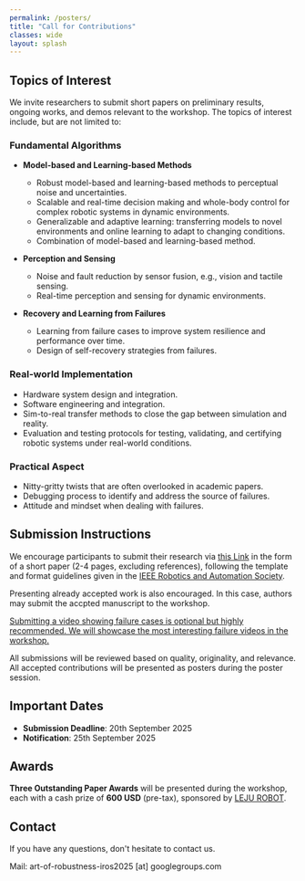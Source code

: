 ```yaml
---
permalink: /posters/
title: "Call for Contributions"
classes: wide
layout: splash
---
```

<!-- 
**Disclaimer:** This workshop is not yet confirmed. We are working on our proposal submission.
{: .notice--danger}

**Warning:** This website is under construction.
{: .notice--warning} -->

## Topics of Interest

We invite researchers to submit short papers on preliminary results, ongoing works, and demos relevant to the workshop. The topics of interest include, but are not limited to:

### Fundamental Algorithms

- **Model-based and Learning-based Methods**
  - Robust model-based and learning-based methods to perceptual noise and uncertainties. 
  - Scalable and real-time decision making and whole-body control for complex robotic systems in dynamic environments.
  - Generalizable and adaptive learning: transferring models to novel environments and online learning to adapt to changing conditions. 
  - Combination of model-based and learning-based method.

- **Perception and Sensing**
  - Noise and fault reduction by sensor fusion, e.g., vision and tactile sensing. 
  - Real-time perception and sensing for dynamic environments.

- **Recovery and Learning from Failures**
  - Learning from failure cases to improve system resilience and performance over time.
  - Design of self-recovery strategies from failures. 

### Real-world Implementation

- Hardware system design and integration.
- Software engineering and integration.
- Sim-to-real transfer methods to close the gap between simulation and reality.
- Evaluation and testing protocols for testing, validating, and certifying robotic systems under real-world conditions. 

### Practical Aspect
- Nitty-gritty twists that are often overlooked in academic papers.
- Debugging process to identify and address the source of failures.
- Attitude and mindset when dealing with failures.

## Submission Instructions

We encourage participants to submit their research via [this Link](https://openreview.net/group?id=IEEE.org/IROS/2025/Workshop/TARo#tab-your-consoles) in the form of a short paper (2-4 pages, excluding references), following the template and format guidelines given in the [IEEE Robotics and Automation Society](https://ras.papercept.net/conferences/support/support.php). 

Presenting already accepted work is also encouraged. In this case, authors may submit the accpted manuscript to the workshop. 

<u>Submitting a video showing failure cases is optional but highly recommended. We will showcase the most interesting failure videos in the workshop. </u>

All submissions will be reviewed based on quality, originality, and relevance. All accepted contributions will be presented as posters during the poster session. 

## Important Dates

- **Submission Deadline**: 20th September 2025
- **Notification**: 25th September 2025

## Awards

**Three Outstanding Paper Awards** will be presented during the workshop, each with a cash prize of **600 USD** (pre-tax), sponsored by [LEJU ROBOT](https://www.lejurobot.com/en).

## Contact
If you have any questions, don't hesitate to contact us. 

Mail: art-of-robustness-iros2025 [at] googlegroups.com
